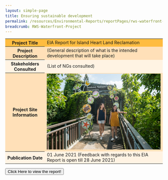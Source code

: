 ```yaml
---
layout: simple-page 
title: Ensuring sustainable development 
permalink: /resources/Environmental-Reports/reportPages/rws-waterfront-project/
breadcrumb: RWS-Waterfront-Project
---
```

<table id="eia_reportTable">
  <tr style="background-color: #ffbc40;">
    <th>Project Title</th>
    <td>EIA Report for Island Heart Land Reclamation</td>
  </tr>
  <tr style="background-color: #ffe0b8;">
    <th>Project Description</th>
    <td>(General description of what is the intended development that will take place)</td>
  </tr>
  <tr style="background-color: #fff3e3;">
    <th>Stakeholders Consulted</th>
    <td>(List of NGs consulted)</td>
  </tr>
  <tr style="background-color: #ffe0b8;">
    <th>Project Site Information</th>
    <td><img src="/images/what-we-do/fun-sentosa/sentosa-nd.jpg"/></td>
  </tr>
  <tr style="background-color: #fff3e3;">
    <th>Publication Date</th>
    <td>01 June 2021 (Feedback with regards to this EIA Report is open till 28 June 2021)</td>
  </tr>
</table>
<form method="get" action="https://isomer-sentosa-staging.netlify.app/resources/news/files/20200311_Media_Release_IA_Waiver_Business_Support.pdf">
   <button id="eia_getReport" type="submit">Click Here to view the report!</button>
</form>
